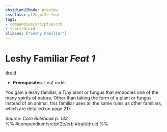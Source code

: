 ```yaml
---
obsidianUIMode: preview
cssclass: pf2e,pf2e-feat
tags:
- compendium/src/pf2e/crb
- trait/druid
aliases: ["Leshy Familiar"]
---
```

# Leshy Familiar  *Feat 1*  
[druid](../../rules/traits/druid.md)  

- **Prerequisites**: Leaf order

You gain a leshy familiar, a Tiny plant or fungus that embodies one of the many spirits of nature. Other than taking the form of a plant or fungus instead of an animal, this familiar uses all the same rules as other familiars, which are detailed on page 217.

*Source: Core Rulebook p. 133*  
%% #compendium/src/pf2e/crb #trait/druid %%
